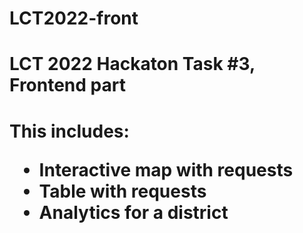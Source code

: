 # LCT2022-front
<h1>LCT 2022 Hackaton Task #3, Frontend part<h1>
This includes:
<ul>
<li>Interactive map with requests</li>
<li>Table with requests</li>
<li>Analytics for a district</li>
</ul>
